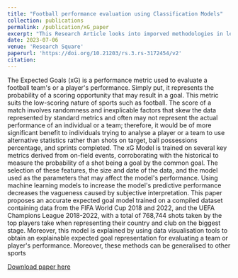 ```yaml
---
title: "Football performance evaluation using Classification Models"
collection: publications
permalink: /publication/xG_paper
excerpt: "This Research Article looks into imporved methodologies in leveraging Classification Models in the computation of Expected Goals (or xG) to understand Football Players and Teams Characteristics<br/><img src='/images/xG.png'>"
date: 2023-07-06  
venue: 'Research Square'
paperurl: 'https://doi.org/10.21203/rs.3.rs-3172454/v2'
citation: 
---
```

The Expected Goals (xG) is a performance metric used to evaluate a football team's or a player's performance. Simply put, it represents the probability of a scoring opportunity that may result in a goal. This metric suits the low-scoring nature of sports such as football. The score of a match involves randomness and inexplicable factors that skew the data represented by standard metrics and often may not represent the actual performance of an individual or a team; therefore, it would be of more significant benefit to individuals trying to analyse a player or a team to use alternative statistics rather than shots on target, ball possessions percentage, and sprints completed. The xG Model is trained on several key metrics derived from on-field events, corroborating with the historical to measure the probability of a shot being a goal by the common goal. The selection of these features, the size and date of the data, and the model used as the parameters that may affect the model's performance. Using machine learning models to increase the model's predictive performance decreases the vagueness caused by subjective interpretation. This paper proposes an accurate expected goal model trained on a compiled dataset containing data from the FIFA World Cup 2018 and 2022, and the UEFA Champions League 2018-2022, with a total of 768,744 shots taken by the top players take when representing their country and club on the biggest stage. Moreover, this model is explained by using data visualisation tools to obtain an explainable expected goal representation for evaluating a team or player's performance. Moreover, these methods can be generalised to other sports

[Download paper here](https://doi.org/10.21203/rs.3.rs-3172454/v2)
